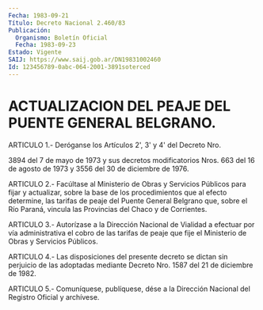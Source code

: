 ```yaml
---
Fecha: 1983-09-21
Título: Decreto Nacional 2.460/83
Publicación:
  Organismo: Boletín Oficial
  Fecha: 1983-09-23
Estado: Vigente
SAIJ: https://www.saij.gob.ar/DN19831002460
Id: 123456789-0abc-064-2001-3891soterced
---
```

# ACTUALIZACION DEL PEAJE DEL PUENTE GENERAL BELGRANO.

<a id="1"></a>
ARTICULO  1.-  Deróganse los Artículos 2', 3' y 4' del Decreto Nro.

3894 del 7 de mayo  de 1973 y sus decretos modificatorios Nros. 663 del 16 de agosto de 1973  y  3556  del  30  de  diciembre  de 1976.

<a id="2"></a>
ARTICULO  2.- Facúltase al Ministerio de Obras y Servicios Públicos para fijar  y  actualizar,  sobre la base de los procedimientos que al  efecto  determine, las tarifas  de  peaje  del  Puente  General Belgrano que,  sobre  el  Río  Paraná,  vincula  las Provincias del Chaco y de Corrientes.

<a id="3"></a>
ARTICULO  3.-  Autorízase  a  la  Dirección  Nacional de Vialidad a efectuar por vía administrativa el cobro de las  tarifas  de  peaje que fije el Ministerio de Obras y Servicios Públicos.

<a id="4"></a>
ARTICULO  4.-  Las disposiciones del presente decreto se dictan sin perjuicio de las  adoptadas  mediante  Decreto  Nro. 1587 del 21 de diciembre de 1982.

<a id="5"></a>
ARTICULO  5.- Comuníquese, publíquese, dése a la Dirección Nacional del Registro Oficial y archívese.